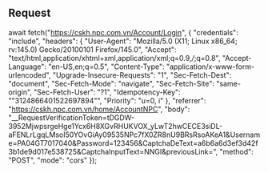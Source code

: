 ## Request
await fetch("https://cskh.npc.com.vn/Account/Login", {
    "credentials": "include",
    "headers": {
        "User-Agent": "Mozilla/5.0 (X11; Linux x86_64; rv:145.0) Gecko/20100101 Firefox/145.0",
        "Accept": "text/html,application/xhtml+xml,application/xml;q=0.9,*/*;q=0.8",
        "Accept-Language": "en-US,en;q=0.5",
        "Content-Type": "application/x-www-form-urlencoded",
        "Upgrade-Insecure-Requests": "1",
        "Sec-Fetch-Dest": "document",
        "Sec-Fetch-Mode": "navigate",
        "Sec-Fetch-Site": "same-origin",
        "Sec-Fetch-User": "?1",
        "Idempotency-Key": "\"3124866401522697894\"",
        "Priority": "u=0, i"
    },
    "referrer": "https://cskh.npc.com.vn/home/AccountNPC",
    "body": "__RequestVerificationToken=tDGDW-3952MjwpsrgeHge1Ycx6H8XGvRHUKVOX_yLwT2hwCECE3siDL-aFENLrLgqLMsoI50YOvGiAy09535NPc7fX0ZR8nU9BRsRsoAKeA1&Username=PA04GT7017040&Password=123456&CaptchaDeText=a6b6a6d3ef3d42f3b1de9d017e538725&CaptchaInputText=NNGI&previousLink=",
    "method": "POST",
    "mode": "cors"
});

